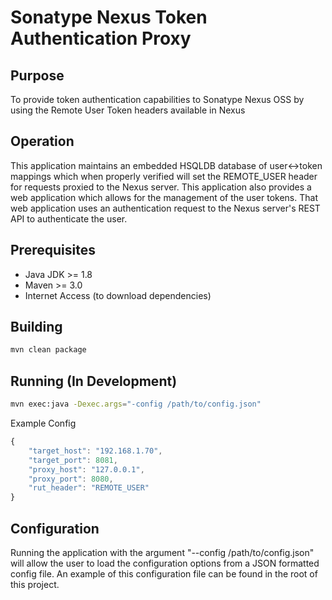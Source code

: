 Sonatype Nexus Token Authentication Proxy
=========================================

## Purpose

To provide token authentication capabilities to Sonatype Nexus OSS
by using the Remote User Token headers available in Nexus

## Operation
This application maintains an embedded HSQLDB database of user<->token mappings
which when properly verified will set the REMOTE_USER header for requests 
proxied to the Nexus server. This application also provides a web application
which allows for the management of the user tokens. That web application uses
an authentication request to the Nexus server's REST API to authenticate
the user.

## Prerequisites
* Java JDK >= 1.8
* Maven >= 3.0
* Internet Access (to download dependencies)

## Building

```bash
mvn clean package
```

## Running (In Development)

```bash
mvn exec:java -Dexec.args="-config /path/to/config.json"
```

Example Config
```javascript
{
    "target_host": "192.168.1.70",
    "target_port": 8081,
    "proxy_host": "127.0.0.1",
    "proxy_port": 8080,
    "rut_header": "REMOTE_USER"
}
```

## Configuration

Running the application with the argument "--config /path/to/config.json" will 
allow the user to load the configuration options from a JSON formatted config
file. An example of this configuration file can be found in the root of this
project.

